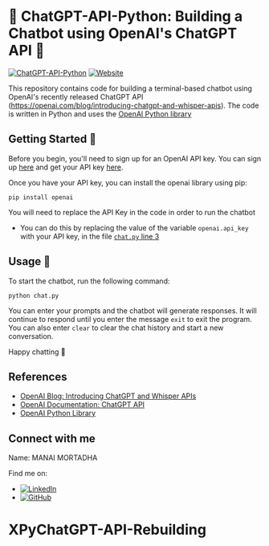 # 🤖 ChatGPT-API-Python: Building a Chatbot using OpenAI's ChatGPT API 🚀
[![ChatGPT-API-Python](https://img.shields.io/badge/ChatGPT--API--Python-Build%20A%20ChatBot%20Using%20OpenAI%20Python%20API-blueviolet?logo=github&style=flat-square)](https://github.com/abdur75648/ChatGPT-API-Python)
[![Website](https://img.shields.io/badge/Website-Visit%20Here-brightgreen?style=flat-square)](https://abdur75648.github.io/ChatGPT-API-Python/)

This repository contains code for building a terminal-based chatbot using OpenAI's recently released ChatGPT API (https://openai.com/blog/introducing-chatgpt-and-whisper-apis). The code is written in Python and uses the [OpenAI Python library](https://github.com/openai/openai-python)

## Getting Started 🔧
Before you begin, you'll need to sign up for an OpenAI API key. You can sign up [here](https://beta.openai.com/signup/) and get your API key [here](https://platform.openai.com/account/api-keys). 

Once you have your API key, you can install the openai library using pip:

`pip install openai`

You will need to replace the API Key in the code in order to run the chatbot
* You can do this by replacing the value of the variable `openai.api_key` with your API key, in the file [`chat.py` line 3](/chat.py#L3)

## Usage 💬
To start the chatbot, run the following command:

`python chat.py`

You can enter your prompts and the chatbot will generate responses. It will continue to respond until you enter the message `exit` to exit the program. You can also enter ```clear``` to clear the chat history and start a new conversation.

Happy chatting 🎉

## References
* [OpenAI Blog: Introducing ChatGPT and Whisper APIs](https://openai.com/blog/introducing-chatgpt-and-whisper-apis)
* [OpenAI Documentation: ChatGPT API](https://platform.openai.com/docs/guides/chat)
* [OpenAI Python Library](https://github.com/openai/openai-python)

## Connect with me
Name: MANAI MORTADHA 


Find me on:

- [![LinkedIn](https://img.shields.io/badge/-LinkedIn-blue?style=flat-square&logo=linkedin&logoColor=white)](https://www.linkedin.com/in/mannai-mortadha/)
- [![GitHub](https://img.shields.io/badge/-GitHub-black?style=flat-square&logo=github&logoColor=white)](https://github.com/MortadhaMannai)
  
# XPyChatGPT-API-Rebuilding
